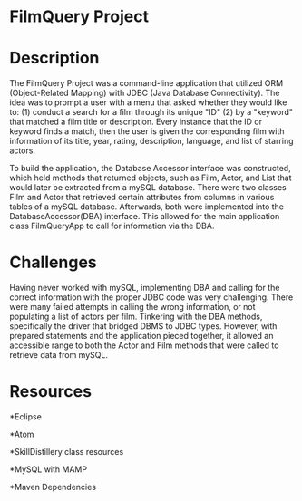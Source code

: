 # FilmQuery Project

# Description
The FilmQuery Project was a command-line application that utilized ORM (Object-Related Mapping) with JDBC (Java Database Connectivity). The idea was to prompt a user with a menu that asked whether they would like to:
(1) conduct a search for a film through its unique "ID"
(2) by a "keyword" that matched a film title or description.
Every instance that the ID or keyword finds a match, then the user is given the corresponding film with information of its title, year, rating, description, language, and list of starring actors.

To build the application, the Database Accessor interface was constructed, which held methods that returned objects, such as Film, Actor, and List<Actor> that would later be extracted from a mySQL database. There were two classes Film and Actor that retrieved certain attributes from columns in various tables of a mySQL database. Afterwards, both were implemented into the DatabaseAccessor(DBA) interface. This allowed for the main application class FilmQueryApp to call for information via the DBA.

# Challenges
Having never worked with mySQL, implementing DBA and calling for the correct information with the proper JDBC code was very challenging. There were many failed attempts in calling the wrong information, or not populating a list of actors per film. Tinkering with the DBA methods, specifically the driver that bridged DBMS to JDBC types. However, with prepared statements and the application pieced together, it allowed an accessible range to both the Actor and Film methods that were called to retrieve data from mySQL. 

# Resources
*Eclipse
  
*Atom
  
*SkillDistillery class resources
  
*MySQL with MAMP
  
*Maven Dependencies
  
  
